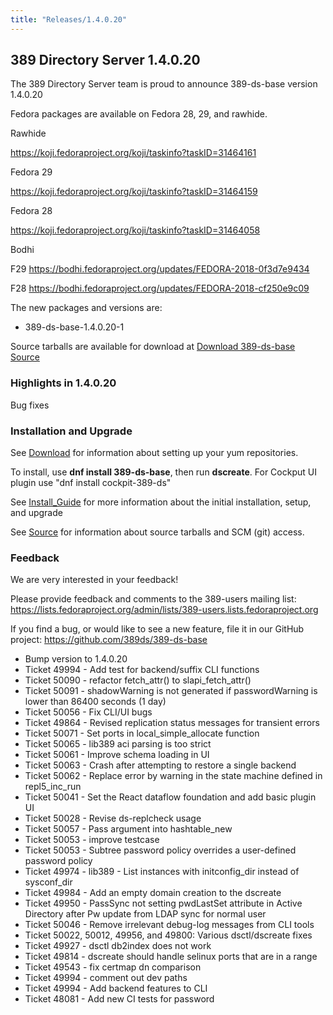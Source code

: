```yaml
---
title: "Releases/1.4.0.20"
---
```


389 Directory Server 1.4.0.20
-----------------------------

The 389 Directory Server team is proud to announce 389-ds-base version 1.4.0.20

Fedora packages are available on Fedora 28, 29, and rawhide.

Rawhide

<https://koji.fedoraproject.org/koji/taskinfo?taskID=31464161>

Fedora 29

<https://koji.fedoraproject.org/koji/taskinfo?taskID=31464159>

Fedora 28

<https://koji.fedoraproject.org/koji/taskinfo?taskID=31464058>

Bodhi

F29 <https://bodhi.fedoraproject.org/updates/FEDORA-2018-0f3d7e9434>

F28 <https://bodhi.fedoraproject.org/updates/FEDORA-2018-cf250e9c09>


The new packages and versions are:

- 389-ds-base-1.4.0.20-1

Source tarballs are available for download at [Download 389-ds-base Source](https://releases.pagure.org/389-ds-base/389-ds-base-1.4.0.20.tar.bz2)

### Highlights in 1.4.0.20

Bug fixes

### Installation and Upgrade 

See [Download](../download.html) for information about setting up your yum repositories.

To install, use **dnf install 389-ds-base**, then run **dscreate**.  For Cockput UI plugin use "dnf install cockpit-389-ds"

See [Install\_Guide](../howto/howto-install-389.html) for more information about the initial installation, setup, and upgrade

See [Source](../development/source.html) for information about source tarballs and SCM (git) access.

### Feedback

We are very interested in your feedback!

Please provide feedback and comments to the 389-users mailing list: <https://lists.fedoraproject.org/admin/lists/389-users.lists.fedoraproject.org>

If you find a bug, or would like to see a new feature, file it in our GitHub project: <https://github.com/389ds/389-ds-base>

- Bump version to 1.4.0.20
- Ticket 49994 - Add test for backend/suffix CLI functions
- Ticket 50090 - refactor fetch_attr() to slapi_fetch_attr()
- Ticket 50091 - shadowWarning is not generated if passwordWarning is lower than 86400 seconds (1 day)
- Ticket 50056 - Fix CLI/UI bugs
- Ticket 49864 - Revised replication status messages for transient errors
- Ticket 50071 - Set ports in local_simple_allocate function
- Ticket 50065 - lib389 aci parsing is too strict
- Ticket 50061 - Improve schema loading in UI
- Ticket 50063 - Crash after attempting to restore a single backend
- Ticket 50062 - Replace error by warning in the state machine defined in repl5_inc_run
- Ticket 50041 - Set the React dataflow foundation and add basic plugin UI
- Ticket 50028 - Revise ds-replcheck usage
- Ticket 50057 - Pass argument into hashtable_new
- Ticket 50053 - improve testcase
- Ticket 50053 - Subtree password policy overrides a user-defined password policy
- Ticket 49974 - lib389 - List instances with initconfig_dir instead of sysconf_dir
- Ticket 49984 - Add an empty domain creation to the dscreate
- Ticket 49950 -  PassSync not setting pwdLastSet attribute in Active Directory after Pw update from LDAP sync for normal user
- Ticket 50046 - Remove irrelevant debug-log messages from CLI tools
- Ticket 50022, 50012, 49956, and 49800: Various dsctl/dscreate fixes
- Ticket 49927 - dsctl db2index does not work
- Ticket 49814 - dscreate should handle selinux ports that are in a range
- Ticket 49543 - fix certmap dn comparison
- Ticket 49994 - comment out dev paths
- Ticket 49994 - Add backend features to CLI
- Ticket 48081 - Add new CI tests for password



